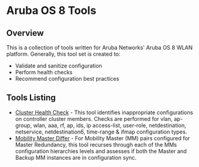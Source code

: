 # Aruba OS 8 Tools
## Overview

This is a collection of tools written for Aruba Networks' Aruba OS 8 WLAN platform. Generally, this tool set is created to:
* Validate and sanitize configuration
* Perform health checks
* Recommend configuration best practices

## Tools Listing

* [Cluster Health Check](docs/cluster-healthcheck.md) - This tool identifies inappropriate
configurations on controller cluster members. Checks are performed for vlan, ap-group, wlan, aaa, rf, ap, ids, ip access-list, user-role, netdestination, netservice, netdestination6, time-range & ifmap configuration types.
* [Mobility Master Differ](https://github.com/limweichiang/mm-differ) - For Mobility Master (MM) pairs configured for Master Redundancy, this tool recurses through each of the MMs configuration hierarchies levels and assesses if both the Master and Backup MM instances are in configuration sync.
